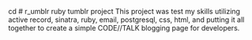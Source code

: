 cd # r_umblr
ruby tumblr project
This project was test my skills utilizing active record, sinatra, ruby, email, postgresql, css, html, and putting it all together
to create a simple CODE//TALK blogging page for developers.
